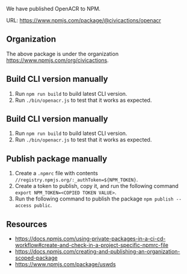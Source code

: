 We have published OpenACR to NPM.

URL: https://www.npmjs.com/package/@civicactions/openacr

## Organization

The above package is under the organization https://www.npmjs.com/org/civicactions.

## Build CLI version manually

1. Run `npm run build` to build latest CLI version.
2. Run `./bin/openacr.js` to test that it works as expected.

## Build CLI version manually

1. Run `npm run build` to build latest CLI version.
2. Run `./bin/openacr.js` to test that it works as expected.

## Publish package manually

1. Create a `.npmrc` file with contents `//registry.npmjs.org/:_authToken=${NPM_TOKEN}`.
2. Create a token to publish, copy it, and run the following command `export NPM_TOKEN=<COPIED TOKEN VALUE>`.
3. Run the following command to publish the package `npm publish --access public`.

## Resources

- https://docs.npmjs.com/using-private-packages-in-a-ci-cd-workflow#create-and-check-in-a-project-specific-npmrc-file
- https://docs.npmjs.com/creating-and-publishing-an-organization-scoped-package
- https://www.npmjs.com/package/uswds
